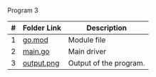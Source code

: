 Program 3




|   #   | Folder Link |  Description |
| :---: | ----------- | ---------------------- |
|   1   |   [go.mod](https://github.com/Sudhir0228/4143-PLC/blob/main/Assignment/P03/go.mod) |  Module file |
|   2   |   [main.go](https://github.com/Sudhir0228/4143-PLC/blob/main/Assignment/P03/main.go)  |  Main driver             |
|   3   |   [output.png](https://github.com/Sudhir0228/4143-PLC/blob/main/Assignment/P03/output.png)  | Output of the program.            |



